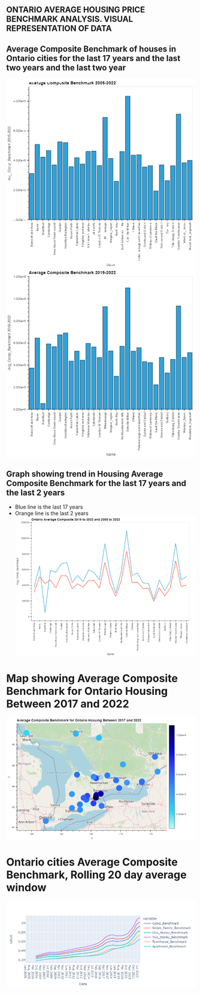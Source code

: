 ## ONTARIO AVERAGE HOUSING PRICE BENCHMARK ANALYSIS. VISUAL REPRESENTATION OF DATA

## Average Composite Benchmark of houses in Ontario cities for the last 17 years and the last two years and the last two year

![Image](graphbar.png)  ![Image](graphbar2.png)




## Graph showing trend in Housing Average Composite Benchmark for the last 17 years and the last 2 years
* Blue line is the last 17 years
* Orange line is the last 2 years
![image](linegraph.png)

# Map showing Average Composite Benchmark for Ontario Housing Between 2017 and 2022

![image](map.png)


# Ontario cities Average Composite Benchmark, Rolling 20 day average window 

![image](newplot.png)
